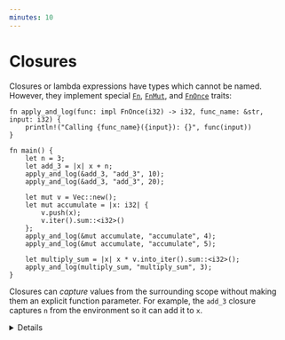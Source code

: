 ```yaml
---
minutes: 10
---
```


# Closures

Closures or lambda expressions have types which cannot be named. However, they
implement special [`Fn`](https://doc.rust-lang.org/std/ops/trait.Fn.html),
[`FnMut`](https://doc.rust-lang.org/std/ops/trait.FnMut.html), and
[`FnOnce`](https://doc.rust-lang.org/std/ops/trait.FnOnce.html) traits:

```rust,editable
fn apply_and_log(func: impl FnOnce(i32) -> i32, func_name: &str, input: i32) {
    println!("Calling {func_name}({input}): {}", func(input))
}

fn main() {
    let n = 3;
    let add_3 = |x| x + n;
    apply_and_log(&add_3, "add_3", 10);
    apply_and_log(&add_3, "add_3", 20);

    let mut v = Vec::new();
    let mut accumulate = |x: i32| {
        v.push(x);
        v.iter().sum::<i32>()
    };
    apply_and_log(&mut accumulate, "accumulate", 4);
    apply_and_log(&mut accumulate, "accumulate", 5);

    let multiply_sum = |x| x * v.into_iter().sum::<i32>();
    apply_and_log(multiply_sum, "multiply_sum", 3);
}
```

Closures can _capture_ values from the surrounding scope without making them an
explicit function parameter. For example, the `add_3` closure captures `n` from
the environment so it can add it to `x`.

<details>

An `Fn` (e.g. `add_3`) neither consumes nor mutates captured values. It can be
called needing only a shared reference to the closure, which means the closure
can be executed repeatedly and even concurrently.

An `FnMut` (e.g. `accumulate`) might mutate captured values. The closure object
is accessed via exclusive reference, so it can be called repeatedly but not
concurrently.

If you have an `FnOnce` (e.g. `multiply_sum`), you may only call it once. Doing
so consumes the closure and any values captured by move.

`FnMut` is a subtype of `FnOnce`. `Fn` is a subtype of `FnMut` and `FnOnce`.
I.e. you can use an `FnMut` wherever an `FnOnce` is called for, and you can use
an `Fn` wherever an `FnMut` or `FnOnce` is called for.

When you define a function that takes a closure, you should take `FnOnce` if you
can (i.e. you call it once), or `FnMut` else, and last `Fn`. This allows the
most flexibility for the caller.

In contrast, when you have a closure, the most flexible you can have is `Fn`
(which can be passed to a consumer of any of the 3 closure traits), then
`FnMut`, and lastly `FnOnce`.

The compiler also infers `Copy` (e.g. for `add_3`) and `Clone` (e.g.
`multiply_sum`), depending on what the closure captures. Function pointers
(references to `fn` items) implement `Copy` and `Fn`.

By default, closures will capture each variable from an outer scope by the least
demanding form of access they can (by shared reference if possible, then
exclusive reference, then by move). The `move` keyword forces capture by value.

```rust,editable
fn make_greeter(prefix: String) -> impl Fn(&str) {
    return move |name| println!("{prefix} {name}");
}

fn main() {
    let hi = make_greeter("Hi".to_string());
    hi("Greg");
}
```

</details>
